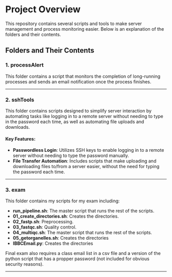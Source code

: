 # Project Overview

This repository contains several scripts and tools to make server management and process monitoring easier. Below is an explanation of the folders and their contents.

## Folders and Their Contents

### 1. **processAlert**
This folder contains a script that monitors the completion of long-running processes and sends an email notification once the process finishes.

---

### 2. **sshTools**
This folder contains scripts designed to simplify server interaction by automating tasks like logging in to a remote server without needing to type in the password each time, as well as automating file uploads and downloads.

#### Key Features:
- **Passwordless Login**: Utilizes SSH keys to enable logging in to a remote server without needing to type the password manually.
- **File Transfer Automation**: Includes scripts that make uploading and downloading files to/from a server easier, without the need for typing the password each time.

---

### 3. **exam**
This folder contains my scripts for my exam including:
- **run_pipeline.sh**: The master script that runs the rest of the scripts.
- **01_create_directories.sh**: Creates the directories.
- **02_fastp.sh**: Preprocessing.
- **03_fastqc.sh**: Quality control.
- **04_multiqc.sh**: The master script that runs the rest of the scripts.
- **05_getorganelles.sh**: Creates the directories
- **IBBCEmail.py**: Creates the directories

Final exam also requires a class email list in a csv file and a version of the python script that has a propper password (not included for obvious security reasons).

---
